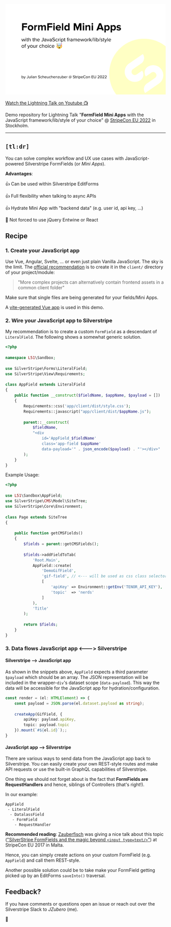 ![FormField Mini Apps](docs/FormField-Mini-App_StripeCon22-Julian-Scheuchenzuber.png)

[Watch the Lightning Talk on Youtube 📺](https://youtu.be/lWIcYv05RGg)

Demo repository for Lightning Talk "**FormField Mini Apps** with the JavaScript framework/lib/style of your choice" @ [StripeCon EU 2022](https://stripecon.eu) in Stockholm.

---

## `[tl:dr]`

You can solve complex workflow and UX use cases with JavaScript-powered Silverstripe FormFields (or *Mini Apps*).

**Advantages**:

👍  Can be used within Silverstripe EditForms

👍  Full flexibility when talking to async APIs

👍  Hydrate Mini App with "backend data" (e.g. user id, api key, ...)

🤯  Not forced to use jQuery Entwine or React


## Recipe

### 1. Create your JavaScript app

Use Vue, Angular, Svelte, ... or even just plain Vanilla JavaScript. The sky is the limit.
The [official recommendation](https://docs.silverstripe.org/en/4/getting_started/directory_structure/) is to create it in the `client/` directory of your project/module:

> "More complex projects can alternatively contain frontend assets in a common client folder"

Make sure that single files are being generated for your fields/Mini Apps.

A [vite-generated Vue app](app/client) is used in this demo.

### 2. Wire your JavaScript app to Silverstripe

My recommendation is to create a custom `FormField` as a descendant of `LiteralField`. The following shows a somewhat generic solution.

```php
<?php

namespace L51\Sandbox;

use SilverStripe\Forms\LiteralField;
use SilverStripe\View\Requirements;

class AppField extends LiteralField
{
    public function __construct($fieldName, $appName, $payload = [])
    {
        Requirements::css('app/client/dist/style.css');
        Requirements::javascript("app/client/dist/$appName.js");

        parent::__construct(
            $fieldName,
            "<div
                id='AppField_$fieldName'
                class='app-field $appName'
                data-payload='" . json_encode($payload) . "'></div>"
        );
    }
}
```

Example Usage:

```php
<?php

use L51\Sandbox\AppField;
use SilverStripe\CMS\Model\SiteTree;
use SilverStripe\Core\Environment;

class Page extends SiteTree
{

    public function getCMSFields()
    {
        $fields = parent::getCMSFields();

        $fields->addFieldToTab(
            'Root.Main',
            AppField::create(
                'DemoGifField',
                'gif-field', // <--- will be used as css class selector and has to match first param of watchElement()
                [
                    'apiKey' => Environment::getEnv('TENOR_API_KEY'),
                    'topic'  => 'nerds'
                ]
            ),
            'Title'
        );

        return $fields;
    }
}
```

### 3. Data flows JavaScript app <---> Silverstripe

#### Silverstripe --> JavaScript app

As shown in the snippets above, `AppField` expects a third parameter `$payload` which should be an array.
The JSON representation will be included in the wrapper-`div`'s dataset scope (`data-payload`). This way the data
will be accessible for the JavaScript app for hydration/configuration.

```typescript
const render = (el: HTMLElement) => {
    const payload = JSON.parse(el.dataset.payload as string);

    createApp(GifField, {
        apiKey: payload.apiKey,
        topic: payload.topic
    }).mount(`#${el.id}`);;
}
```

#### JavaScript app --> Silverstripe

There are various ways to send data from the JavaScript app back to Silverstripe. You can easily create your
own REST-style routes and make API requests or use the built-in GraphQL capabilities of Silverstripe.

One thing we should not forget about is the fact that **FormFields are RequestHandlers** and hence, siblings of Controllers (that's right!).

In our example:

```
AppField
 - LiteralField
  - DatalassField
   - FormField
    - RequestHandler 
```

**Recommended reading**: [Zauberfisch](https://github.com/Zauberfisch) was giving a nice talk about this topic 
(["SilverStripe FormFields and the magic beyond `<input type=text/>`"](https://slides.zauberfisch.at/2017/stripecon17-formfields/
)) at StripeCon EU 2017 in Malta.

Hence, you can simply create actions on your custom FormField (e.g. `AppField`) and call them REST-style.

Another possible solution could be to take make your FormField getting picked up by an EditForms `saveInto()` traversal.

## Feedback?

If you have comments or questions open an issue or reach out over the Silverstripe Slack to *JZubero* (me).

🖖
